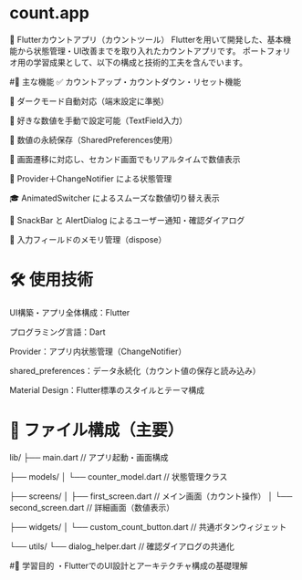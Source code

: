 # count.app
🧮 Flutterカウントアプリ（カウントツール）
Flutterを用いて開発した、基本機能から状態管理・UI改善までを取り入れたカウントアプリです。
ポートフォリオ用の学習成果として、以下の構成と技術的工夫を含んでいます。

#🚀 主な機能
✅ カウントアップ・カウントダウン・リセット機能

🌙 ダークモード自動対応（端末設定に準拠）

🔢 好きな数値を手動で設定可能（TextField入力）

💾 数値の永続保存（SharedPreferences使用）

🔄 画面遷移に対応し、セカンド画面でもリアルタイムで数値表示

🎯 Provider＋ChangeNotifier による状態管理

🎓 AnimatedSwitcher によるスムーズな数値切り替え表示

💬 SnackBar と AlertDialog によるユーザー通知・確認ダイアログ

🧼 入力フィールドのメモリ管理（dispose）

# 🛠️ 使用技術
UI構築・アプリ全体構成：Flutter

プログラミング言語：Dart

Provider：アプリ内状態管理（ChangeNotifier）

shared_preferences：データ永続化（カウント値の保存と読み込み）

Material Design：Flutter標準のスタイルとテーマ構成

# 📂 ファイル構成（主要）
lib/
├── main.dart                       // アプリ起動・画面構成

├── models/
│   └── counter_model.dart         // 状態管理クラス

├── screens/
│   ├── first_screen.dart          // メイン画面（カウント操作）
│   └── second_screen.dart         // 詳細画面（数値表示）

├── widgets/
│   └── custom_count_button.dart   // 共通ボタンウィジェット

└── utils/
    └── dialog_helper.dart         // 確認ダイアログの共通化
    
#🎯 学習目的
・FlutterでのUI設計とアーキテクチャ構成の基礎理解
